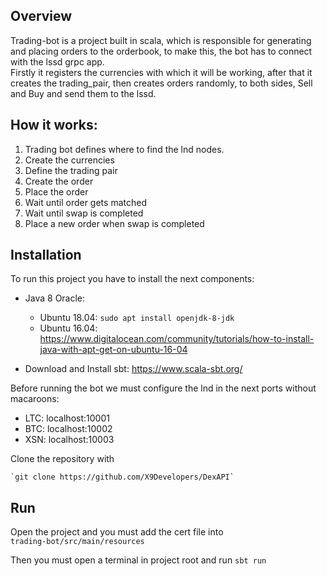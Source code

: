 ## Overview
 
Trading-bot is a project built in scala, which is responsible for generating and placing orders to the orderbook, to make this, the bot has to connect with the lssd grpc app.  
Firstly it registers the currencies with which it will be working, after that it creates the trading_pair, then creates orders randomly, to both sides, Sell and Buy and send them to the lssd. 

## How it works: 

1. Trading bot defines where to find the lnd nodes.
2. Create the currencies 
3. Define the trading pair
4. Create the order
5. Place the order
6. Wait until order gets matched
7. Wait until swap is completed 
8. Place a new order when swap is completed

## Installation

To run this project you have to install the next components: 

* Java 8 Oracle: 


    - Ubuntu 18.04: `sudo apt install openjdk-8-jdk`
    - Ubuntu 16.04: https://www.digitalocean.com/community/tutorials/how-to-install-java-with-apt-get-on-ubuntu-16-04

* Download and Install sbt:  https://www.scala-sbt.org/

Before running the bot we must configure the lnd in the next ports without macaroons:

* LTC: localhost:10001
* BTC: localhost:10002
* XSN: localhost:10003

Clone the repository with 

    `git clone https://github.com/X9Developers/DexAPI`


## Run 


Open the project and you must add the cert file into  
    `trading-bot/src/main/resources` 

Then you must open a terminal in project root and run `sbt run`